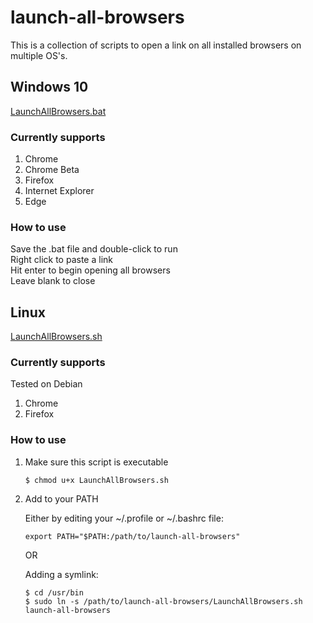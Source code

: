 # launch-all-browsers
This is a collection of scripts to open a link on all installed browsers on multiple OS's.

## Windows 10
[LaunchAllBrowsers.bat](https://github.com/DallasO/launch-all-browsers/blob/master/LaunchAllBrowsers.bat)

### Currently supports
1. Chrome
2. Chrome Beta
3. Firefox
4. Internet Explorer
5. Edge

### How to use
Save the .bat file and double-click to run  
Right click to paste a link  
Hit enter to begin opening all browsers  
Leave blank to close  


## Linux
[LaunchAllBrowsers.sh](https://github.com/DallasO/launch-all-browsers/blob/master/LaunchAllBrowsers.sh)

### Currently supports
Tested on Debian
1. Chrome
2. Firefox

### How to use
1. Make sure this script is executable  

    `$ chmod u+x LaunchAllBrowsers.sh`


2. Add to your PATH  

     Either by editing your ~/.profile or ~/.bashrc file:  

    `export PATH="$PATH:/path/to/launch-all-browsers"`

    OR

    Adding a symlink:

    ```
    $ cd /usr/bin
    $ sudo ln -s /path/to/launch-all-browsers/LaunchAllBrowsers.sh launch-all-browsers
    ```
